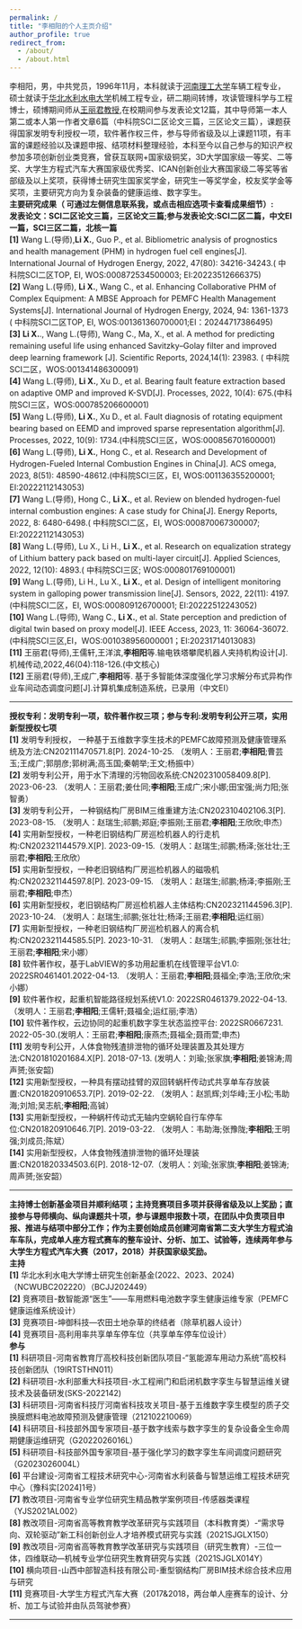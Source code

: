 ```yaml
---
permalink: /
title: "李相阳的个人主页介绍"
author_profile: true
redirect_from: 
  - /about/
  - /about.html
---
```


<style>
  p{
    line-height:1.5;
  }
  </style>
  李相阳，男，中共党员，1996年11月，本科就读于[河南理工大学](https://www.hpu.edu.cn/)车辆工程专业，硕士就读于[华北水利水电大学](https://ncwu.edu.cn/)机械工程专业，研二期间转博，攻读管理科学与工程博士，硕博期间师从[王丽君教授](https://www2.ncwu.edu.cn/jixie/info/1077/1244.htm),在校期间参与发表论文12篇，其中导师第一本人第二或本人第一作者文章6篇（中科院SCI二区论文三篇，三区论文三篇），课题获得国家发明专利授权一项，软件著作权三件，参与导师省级及以上课题11项，有丰富的课题经验以及课题申报、结项材料整理经验，本科至今以自己参与的知识产权参加多项创新创业类竞赛，曾获互联网+国家级铜奖，3D大学国家级一等奖、二等奖、大学生方程式汽车大赛国家级优秀奖、ICAN创新创业大赛国家级二等奖等省部级及以上奖项，获得博士研究生国家奖学金，研究生一等奖学金，校友奖学金等奖项，主要研究方向为复杂装备的健康运维、数字孪生。<br>
  **主要研究成果（  可通过左侧信息联系我，或点击相应选项卡查看成果细节）:** <br>
  **发表论文：SCI二区论文三篇，三区论文三篇;参与发表论文:SCI二区二篇，中文EI一篇，SCI三区二篇，北核一篇**<br>
**[1]** Wang L.(导师),**Li X.**, Guo P., et al. Bibliometric analysis of prognostics and health management (PHM) in hydrogen fuel cell engines[J]. International Journal of Hydrogen Energy, 2022, 47(80): 34216-34243.( 中科院SCI二区TOP, EI, WOS:000872534500003; EI:20223512666375)<br>
**[2]** Wang L.(导师), **Li X.**, Wang C., et al. Enhancing Collaborative PHM of Complex Equipment: A MBSE Approach for PEMFC Health Management Systems[J]. International Journal of Hydrogen Energy, 2024, 94: 1361-1373 ( 中科院SCI二区TOP, EI, WOS:001361360700001;EI：20244717386495)<br>
**[3]** **Li X.**., Wang L.(导师), Wang C., Ma, X., et al. A method for predicting remaining useful life using enhanced Savitzky–Golay filter and improved deep learning framework [J]. Scientific Reports, 2024,14(1): 23983. ( 中科院SCI二区，WOS:001341486300091)<br>
**[4]** Wang L.(导师), **Li X.**, Xu D., et al. Bearing fault feature extraction based on adaptive OMP and improved K-SVD[J]. Processes, 2022, 10(4): 675.(中科院SCI三区，WOS:000785206600001)<br>
**[5]** Wang L.(导师), **Li X.**, Xu D., et al. Fault diagnosis of rotating equipment bearing based on EEMD and improved sparse representation algorithm[J]. Processes, 2022, 10(9): 1734.(中科院SCI三区，WOS:000856701600001)<br>
**[6]** Wang L.(导师), **Li X.**, Hong C., et al. Research and Development of Hydrogen-Fueled Internal Combustion Engines in China[J]. ACS omega, 2023, 8(51): 48590-48612.(中科院SCI三区，EI, WOS:001136355200001; EI:20222112143053)<br>
**[7]** Wang L.(导师), Hong C., **Li X.**, et al. Review on blended hydrogen-fuel internal combustion engines: A case study for China[J]. Energy Reports, 2022, 8: 6480-6498.( 中科院SCI二区，EI, WOS:000870067300007; EI:20222112143053)<br>
**[8]** Wang L.(导师), Lu X., Li H., **Li X.**, et al. Research on equalization strategy of Lithium battery pack based on multi-layer circuit[J]. Applied Sciences, 2022, 12(10): 4893.( 中科院SCI三区; WOS:000801769100001)<br>
**[9]** Wang L.(导师), Li H., Lu X., **Li X.**, et al. Design of intelligent monitoring system in galloping power transmission line[J]. Sensors, 2022, 22(11): 4197.(中科院SCI二区，EI, WOS:000809126700001; EI:20222512243052)<br>
**[10]** Wang L.(导师), Wang C., **Li X.**, et al. State perception and prediction of digital twin based on proxy model[J]. IEEE Access, 2023, 11: 36064-36072.(中科院SCI三区,EI，WOS:001038956000001；EI:20231714013083)<br>
**[11]** 王丽君(导师),王儒轩,王洋滨,**李相阳**等.输电铁塔攀爬机器人夹持机构设计[J].机械传动,2022,46(04):118-126.(中文核心)<br>
**[12]** 王丽君(导师),王成广,**李相阳**等. 基于多智能体深度强化学习求解分布式异构作业车间动态调度问题[J].计算机集成制造系统，已录用（中文EI）<br>

***

**授权专利：发明专利一项，软件著作权三项；参与专利:发明专利公开三项，实用新型授权七项**<br>
**[1]** 发明专利授权， 一种基于五维数字孪生技术的PEMFC故障预测及健康管理系统及方法:CN202111470571.8[P]. 2024-10-25. （发明人：王丽君;**李相阳**;曹芸玉;王成广;郭朋彦;郭树满;高玉国;秦朝举;王文;杨振中）<br>
**[2]** 发明专利公开，用于水下清理的污物回收系统:CN202310058409.8[P]. 2023-06-23. （发明人：王丽君;姜仕同;**李相阳**;王成广;宋小娜;田宝强;尚力阳;张智勇）<br>
**[3]** 发明专利公开， 一种钢结构厂房BIM三维重建方法:CN202310402106.3[P]. 2023-08-15. （发明人：赵瑞生;祁鹏;郑庭;李振刚;王丽君;**李相阳**;王欣欣;申杰）<br>
**[4]** 实用新型授权，一种老旧钢结构厂房巡检机器人的行走机构:CN202321144579.X[P]. 2023-09-15.（发明人：赵瑞生;祁鹏;杨泽;张壮壮;王丽君;**李相阳**;王欣欣）<br>
**[5]** 实用新型授权，一种老旧钢结构厂房巡检机器人的磁吸机构:CN202321144597.8[P]. 2023-09-15. （发明人：赵瑞生;祁鹏;杨泽;李振刚;王丽君;**李相阳**;申杰）<br>
**[6]** 实用新型授权，老旧钢结构厂房巡检机器人主体结构:CN202321144596.3[P]. 2023-10-24. （发明人：赵瑞生;祁鹏;张壮壮;杨泽;王丽君;**李相阳**;运红丽）<br>
**[7]** 实用新型授权，一种老旧钢结构厂房巡检机器人的离合机构:CN202321144585.5[P]. 2023-10-31. （发明人：赵瑞生;祁鹏;李振刚;张壮壮;王丽君;**李相阳**;宋小娜）<br>
**[8]** 软件著作权，基于LabVIEW的多功用起重机在线管理平台V1.0: 2022SR0461401.2022-04-13. （发明人：王丽君;**李相阳**;聂福全;李浩;王欣欣;宋小娜）<br>
**[9]** 软件著作权，起重机智能路径规划系统V1.0: 2022SR0461379.2022-04-13. （发明人：王丽君;**李相阳**;王儒轩;聂福全;运红丽;李浩）<br>
**[10]** 软件著作权，云边协同的起重机数字孪生状态监控平台: 2022SR0667231. 2022-05-30.(发明人：王丽君;**李相阳**;康燕杰;聂福全;聂雨萱;申杰)<br>
**[11]** 发明专利公开，人体食物残渣排泄物的循环处理装置及其处理方法:CN201810201684.X[P]. 2018-07-13. (发明人：刘瑜;张家旗;**李相阳**;姜锦涛;周声赟;张安韶) <br>
**[12]** 实用新型授权，一种具有摆动挂臂的双回转蜗杆传动式共享单车存放装置:CN201820910653.7[P]. 2019-02-22. （发明人：赵凯辉;刘华峰;王小松;韦助海;刘旭;吴志航;**李相阳**;高铖）<br>
**[13]** 实用新型授权，一种蜗杆传动式无轴内空蜗轮自行车停车位:CN201820910646.7[P]. 2019-03-22. （发明人：韦助海;张豫陇;**李相阳**;王明强;刘成员;陈斌）<br>
**[14]** 实用新型授权，人体食物残渣排泄物的循环处理装置:CN201820334503.6[P]. 2018-12-07.（发明人：刘瑜;张家旗;**李相阳**;姜锦涛;周声赟;张安韶）<br>

***

**主持博士创新基金项目并顺利结项；主持竞赛项目多项并获得省级及以上奖励；直接参与导师横向、纵向课题共十项，参与课题申报数十项，在团队中负责项目申报、推进与结项中部分工作；作为主要创始成员创建河南省第二支大学生方程式油车车队，完成单人座方程式赛车的整车设计、分析、加工、试验等，连续两年参与大学生方程式汽车大赛（2017，2018）并获国家级奖励。<br>**
**主持<br>**
**[1]** 华北水利水电大学博士研究生创新基金(2022、2023、2024)（NCWUBC202220）（BCJJ202449）<br>
**[2]** 竞赛项目-数智能源“医生”——车用燃料电池数字孪生健康运维专家（PEMFC健康运维系统设计）<br>
**[3]** 竞赛项目-坤御科技—农田土地杂草的终结者（除草机器人设计）<br>
**[4]** 竞赛项目-高利用率共享单车停车位（共享单车停车位设计）<br>
**参与<br>**
**[1]** 科研项目-河南省教育厅高校科技创新团队项目-“氢能源车用动力系统”高校科技创新团队（19IRTSTHN011）<br>
**[2]** 科研项目-水利部重大科技项目-水工程闸门和启闭机数字孪生与智慧运维关键技术及装备研发(SKS-2022142)<br>
**[3]** 科研项目-河南省科技厅河南省科技攻关项目-基于五维数字孪生模型的质子交换膜燃料电池故障预测及健康管理（212102210069）<br>
**[4]** 科研项目-科技部外国专家项目-基于数字线索与数字孪生的复杂设备全生命周期健康运维研究（G2022026016L）<br>
**[5]** 科研项目-科技部外国专家项目-基于强化学习的数字孪生车间调度问题研究（G2023026004L）<br>
**[6]** 平台建设-河南省工程技术研究中心-河南省水利装备与智慧运维工程技术研究中心（豫科实[2024]1号）<br>
**[7]** 教改项目-河南省专业学位研究生精品教学案例项目-传感器类课程（YJS2021AL002）<br>
**[8]** 教改项目-河南省高等教育教学改革研究与实践项目（本科教育类）-“需求导向、双轮驱动”新工科创新创业人才培养模式研究与实践（2021SJGLX150）<br>
**[9]** 教改项目-河南省高等教育教学改革研究与实践项目（研究生教育）-三位一体，四维联动—机械专业学位研究生教育研究与实践（2021SJGLX014Y）<br>
**[10]** 横向项目-山西中部智造科技有限公司-重型钢结构厂房BIM技术综合技术应用与研究<br>
**[11]** 竞赛项目-大学生方程式汽车大赛（2017&2018，两台单人座赛车的设计、分析、加工与试验并由队员驾驶参赛）<br>

***






